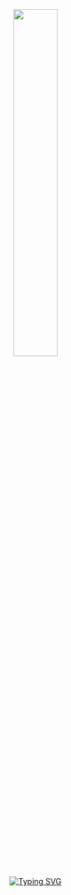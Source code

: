 <!-- 
- You must be very curious to come all this way? 
- Well, then let me just say that the truth is crazy. 
-->
<div align="center">
<img width="40%" src="https://media.discordapp.net/attachments/1092866670084763670/1190726886054166601/work.png?ex=65a2d9d4&is=659064d4&hm=24bd1a33540083e99602fc0f0c6f82ad64ebb57e75badd8f92a6777c0d1d9734&=&format=webp&quality=lossless"><br>
<a href="https://git.io/typing-svg"><img src="https://readme-typing-svg.demolab.com?font=TT+Lakes&weight=600&duration=500&pause=1000&color=FFFFFF&center=true&vCenter=true&random=true&width=600&lines='nothing+left+to+lose;everything+ends%2C+life+doesn't.;relentless+journeys+empty+passions'" alt="Typing SVG" /></a>
</div>
